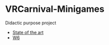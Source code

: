 # VRCarnival-Minigames
 Didactic purpose project

<ul>
 <li><a href="https://docs.google.com/document/d/1ojAfx5yh-GbInsXreM2nrS6yWfs5gBXWJekip75m7bs/edit?usp=sharing"> State of the art </a></li>
 <li><a href="https://docs.google.com/document/d/1ojAfx5yh-GbInsXreM2nrS6yWfs5gBXWJekip75m7bs/edit?usp=sharing">W6</a></li>
</ul>
